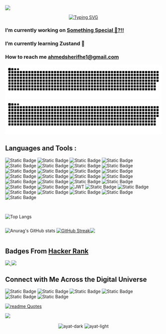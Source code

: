 <img src="https://mir-s3-cdn-cf.behance.net/project_modules/1400/81bb4b165684019.640b6038d133e.gif" align="center"/>


<div align="center">

<!--tomorrow tasks here :
- change color of the snake
-->

[![Typing SVG](https://readme-typing-svg.herokuapp.com?font=Pixelify+Sans&weight=500&size=24&duration=3000&pause=1000&color=bc436b&center=true&vCenter=true&width=714&lines=Hi+%F0%9F%91%8B%2C+I'm+Ahmed+Sherif;A++passionate+Frontend+Developer+from+Egypt+%F0%9F%A7%91%E2%80%8D%F0%9F%92%BB)](https://git.io/typing-svg)
</div>


### I’m currently working on <a href="https://something-special-shef0o0.netlify.app/">**Something Special 🤔?!!**</a>

### I’m currently learning **Zustand 🐻** ### 


### How to reach me **ahmedsherifhe1@gmail.com** ###




![snake gif](https://github.com/Ahmed-sherifhe1/Ahmed-sherifhe1/blob/output/github-contribution-grid-snake.svg#gh-light-mode-only)
![snake gif](https://github.com/Ahmed-sherifhe1/Ahmed-sherifhe1/blob/output/github-contribution-grid-snake-dark.svg#gh-dark-mode-only)







## Languages and Tools : ##

![Static Badge](https://img.shields.io/badge/html5-CA4245?style=for-the-badge&logo=html5&logoColor=%23E34F26&labelColor=%23111&color=%23333&link=https%3A%2F%2Fwww.youtube.com%2Fwatch%3Fv%3D6QAELgirvjs%26list%3DPLDoPjvoNmBAw_t_XWUFbBX-c9MafPk9ji)
![Static Badge](https://img.shields.io/badge/css3-CA4245?style=for-the-badge&logo=css3&logoColor=%231572B6&labelColor=%23111&color=%23333&link=https%3A%2F%2Fwww.youtube.com%2Fwatch%3Fv%3DX1ulCwyhCVM%26list%3DPLDoPjvoNmBAzjsz06gkzlSrlev53MGIKe)
![Static Badge](https://img.shields.io/badge/bootstrap-CA4245?style=for-the-badge&logo=bootstrap&logoColor=%237952B3&labelColor=%23111&color=%23333)
![Static Badge](https://img.shields.io/badge/javascript-CA4245?style=for-the-badge&logo=javascript&logoColor=%23F7DF1E&labelColor=%23111&color=%23333&link=https%3A%2F%2Fwww.youtube.com%2Fwatch%3Fv%3DGM6dQBmc-Xg%26list%3DPLDoPjvoNmBAx3kiplQR_oeDqLDBUDYwVv)
![Static Badge](https://img.shields.io/badge/typescript-CA4245?style=for-the-badge&logo=typescript&logoColor=%233178C6&labelColor=%23111&color=%23333&link=https%3A%2F%2Fwww.youtube.com%2Fwatch%3Fv%3DyUndnE-2osg%26list%3DPLDoPjvoNmBAy532K9M_fjiAmrJ0gkCyLJ)
![Static Badge](https://img.shields.io/badge/sass-CA4245?style=for-the-badge&logo=sass&logoColor=%23CC6699&labelColor=%23111&color=%23333&link=https%3A%2F%2Fwww.youtube.com%2Fwatch%3Fv%3DDi_RlcpkpN4%26list%3DPLDoPjvoNmBAzlpyFHOaB3b-eubmF0TAV2)
![Static Badge](https://img.shields.io/badge/json-%23?style=for-the-badge&logo=json&logoColor=%23fff&labelColor=%23111111&color=%23333333&link=https%3A%2F%2Fwww.youtube.com%2Fwatch%3Fv%3DCLpmD7hxiBs%26list%3DPLDoPjvoNmBAwH_PyuEFjk3OvXflJJrDRQ)
![Static Badge](https://img.shields.io/badge/Tailwind%20CSS-CA4245?style=for-the-badge&logo=tailwindcss&logoColor=%2306B6D4&labelColor=%23111&color=%23333&link=https%3A%2F%2Fwww.youtube.com%2Fwatch%3Fv%3DFA1mXzhDMxM%26list%3DPLxbVBWjVdAEjmn2KbE1886vVkPv1Iu67J)
![Static Badge](https://img.shields.io/badge/REACT%20JS-CA4245?style=for-the-badge&logo=react&logoColor=%2361DAFB&labelColor=%23111&color=%23333&link=https%3A%2F%2Fwww.youtube.com%2Fwatch%3Fv%3Dp8nOfP2fw24%26list%3DPLQtNtS-WfRa9LbmD8ON7rWhn-AtKTGdkn)
![Static Badge](https://img.shields.io/badge/REACT%20ROUTER-%23?style=for-the-badge&logo=reactrouter&logoColor=%23CA4245&labelColor=%23111&color=%23333&link=https%3A%2F%2Fwww.youtube.com%2Fwatch%3Fv%3Dp8nOfP2fw24%26list%3DPLQtNtS-WfRa9LbmD8ON7rWhn-AtKTGdkn)
![Static Badge](https://img.shields.io/badge/Redux%20Toolkit-%23?style=for-the-badge&logo=redux&logoColor=%23764ABC&labelColor=%23111111&color=%23333333&link=https%3A%2F%2Fwww.youtube.com%2Fwatch%3Fv%3Dp8nOfP2fw24%26list%3DPLQtNtS-WfRa9LbmD8ON7rWhn-AtKTGdkn)
![Static Badge](https://img.shields.io/badge/react--bootstrap-CA4245?style=for-the-badge&logo=reactbootstrap&logoColor=%2341E0FD&labelColor=%23111&color=%23333)
![Static Badge](https://img.shields.io/badge/vercel-%23?style=for-the-badge&logo=vercel&logoColor=%23eee&labelColor=%23111&color=%23333)
![Static Badge](https://img.shields.io/badge/%3C...%2F%3E-%23?style=for-the-badge&logo=githubpages&logoSize=auto&labelColor=%23111&color=%23333)
![Static Badge](https://img.shields.io/badge/netlify-%23?style=for-the-badge&logo=netlify&logoColor=%2300C7B7&labelColor=%23111&color=%23333)
![Static Badge](https://img.shields.io/badge/framer%20motion-%23?style=for-the-badge&logo=framer&logoColor=%230055FF&labelColor=%23111&color=%23333)
![Static Badge](https://img.shields.io/badge/NPM-%23?style=for-the-badge&logo=npm&logoColor=%23CB3837&logoSize=auto&labelColor=%23111&color=%23333)
![Static Badge](https://img.shields.io/badge/vite-%23?style=for-the-badge&logo=vite&logoColor=%23646CFF&logoSize=auto&labelColor=%23111&color=%23333)
![Static Badge](https://img.shields.io/badge/figma-%23?style=for-the-badge&logo=figma&logoColor=%23F24E1E&logoSize=200&labelColor=%23111&color=%23333)
![Static Badge](https://img.shields.io/badge/notion-%23?style=for-the-badge&logo=notion&logoColor=%23eee&logoSize=200&labelColor=%23111&color=%23333)
![Static Badge](https://img.shields.io/badge/pagespeed%20insights-%23?style=for-the-badge&logo=pagespeedinsights&logoColor=%234285F4&logoSize=200rem&labelColor=%23111&color=%23333)
![Static Badge](https://img.shields.io/badge/lighthouse-%23?style=for-the-badge&logo=lighthouse&logoColor=%23F44B21&logoSize=200rem&labelColor=%23111&color=%23333)
![JWT](https://img.shields.io/badge/JWT-black?style=for-the-badge&logo=JSON%20web%20tokens)
![Static Badge](https://img.shields.io/badge/google%20fonts-%23ffffff?style=for-the-badge&logo=googlefonts&logoSize=auto&labelColor=%23111&color=%23333)
![Static Badge](https://img.shields.io/badge/fontawesome-%23ffffff?style=for-the-badge&logo=fontawesome&logoSize=auto&labelColor=%23111&color=%23333)
![Static Badge](https://img.shields.io/badge/scroll--reveal-%23ffffff?style=for-the-badge&logo=scrollreveal&logoSize=auto&labelColor=%23111&color=%23333)
![Static Badge](https://img.shields.io/badge/Firebase-%23?style=for-the-badge&logo=firebase&logoColor=%23DD2C00&logoSize=auto&labelColor=%23111&color=%23333)
![Static Badge](https://img.shields.io/badge/Docker-%23?style=for-the-badge&logo=docker&logoSize=auto&labelColor=%23111&color=%23333)
![Static Badge](https://img.shields.io/badge/Three%20JS-%23?style=for-the-badge&logo=threedotjs&logoSize=auto&labelColor=%23111&color=%23333)
![Static Badge](https://img.shields.io/badge/Prettier-%23?style=for-the-badge&logo=prettier&logoSize=auto&labelColor=%23111&color=%23333)




<br>
<div align="center" style="display:flex">
  
![Top Langs](https://github-readme-stats.vercel.app/api/top-langs/?username=Ahmed-sherifhe1&show_icons=false&layout=compact&theme=transparent&size_weight=0.5&count_weight=0.5&title_color=bc436b&hide_border=true&text_color=bc436b)

</div>

  


<div align="center" style="display:flex">
  
![Anurag's GitHub stats](https://github-readme-stats.vercel.app/api?username=Ahmed-sherifhe1&show_icons=true&theme=transparent&title_color=bc436b&text_color=bc436b&icon_color=bc436b&hide_border=true)
[![GitHub Streak](https://github-readme-streak-stats.herokuapp.com?user=Ahmed-sherifhe1&theme=transparent&hide_border=true&stroke=BC436B&ring=BC436B&fire=BC436B&currStreakNum=BC436B&sideNums=BC436B&excludeDaysLabel=BC436B&dates=BC436B&no-bg=true&sideLabels=BC436B&currStreakLabel=BC436B)](https://git.io/streak-stats)


![](https://github-profile-trophy.vercel.app/?username=Ahmed-sherifhe1&theme=onedark&no-frame=true&no-bg=true&margin-w=4)

</div>

## Badges From <a href="https://www.hackerrank.com/ahmedsherifhe1">Hacker Rank</a> ##

<a href="https://www.hackerrank.com/ahmedsherifhe1" targe="_blank">
<img src="https://github.com/user-attachments/assets/50e7940a-7f59-4f20-bacd-a561f3bd2516" width="80px"/>
</a>
<a href="https://www.hackerrank.com/ahmedsherifhe1" targe="_blank">
<img src="https://github.com/user-attachments/assets/6382940f-bb31-4244-9c34-8bb6f2a41088" width="80px"/>
</a>




## Connect with Me Across the Digital Universe ## 

  
![Static Badge](https://img.shields.io/badge/Facebook-(contact%20with%20me)?style=flat&logo=facebook&logoColor=%23eee&logoSize=200rem&labelColor=%230866FF&color=%230866FF&link=https%3A%2F%2Fwww.facebook.com%2Fprofile.php%3Fid%3D100012178745640)
  ![Static Badge](https://img.shields.io/badge/X--Twitter-(contact%20with%20me)?style=flat&logo=x&logoColor=%23eee&logoSize=200rem&labelColor=%23000000&color=%23000000&link=[https%3A%2F%2Fwww.facebook.com%2Fprofile.php%3Fid%3D100012178745640](https://x.com/AhmedSherifhe1))
![Static Badge](https://img.shields.io/badge/Linkedin-(contact%20with%20me)?style=flat&logo=linkedin&logoColor=%23eee&logoSize=200rem&labelColor=%230A66C2&color=%230A66C2&link=https%3A%2F%2Fwww.linkedin.com%2Fin%2Fahmed-sherif-2b6132249%2F)
![Static Badge](https://img.shields.io/badge/Instagram-%23ffffff?style=flat&logo=instagram&logoColor=%23ffffff&logoSize=auto&labelColor=%23E4405F&color=%23E4405F&link=https%3A%2F%2Fwww.instagram.com%2Fahhhmmeed_sheerif%2F)
![Static Badge](https://img.shields.io/badge/Behance-%23?style=plastic&logo=behance&logoSize=auto&labelColor=%231769FF&color=%231769FF&link=https%3A%2F%2Fwww.behance.net%2Fahmedsherif89)
![Static Badge](https://img.shields.io/badge/Whatsapp-%23?style=plastic&logo=whatsapp&logoColor=%23fff&logoSize=auto&labelColor=%2325D366&color=%2325D366&link=https%3A%2F%2Fwa.me%2Fqr%2FFGX577ZPQKY2A1)


[![readme Quotes](https://quotes-github-readme.vercel.app/api?quote=Happiness%20can%20be%20found,%20even%20in%20the%20darkest%20of%20times,%20if%20one%20only%20remembers%20to%20turn%20on%20the%20light.&author=Albus%20Dumbledore&type=horizontal&theme=dracula)](https://github.com/piyushsuthar/github-readme-quotes)


<img src="https://user-images.githubusercontent.com/73097560/115834477-dbab4500-a447-11eb-908a-139a6edaec5c.gif">

<div align="center">
 
![ayat-dark](https://github.com/user-attachments/assets/916aad76-a56d-4e72-a2de-5f70d5ecde93#gh-dark-mode-only)
![ayat-light](https://github.com/user-attachments/assets/1ba2bd51-f9b2-4080-b48b-7f6dd9845336#gh-light-mode-only)

</div>
<!--
[![Harlok's WakaTime stats](https://github-readme-stats.vercel.app/api/wakatime?username=ahmedsherifhe1)](https://github.com/anuraghazra/github-readme-stats)
-->

